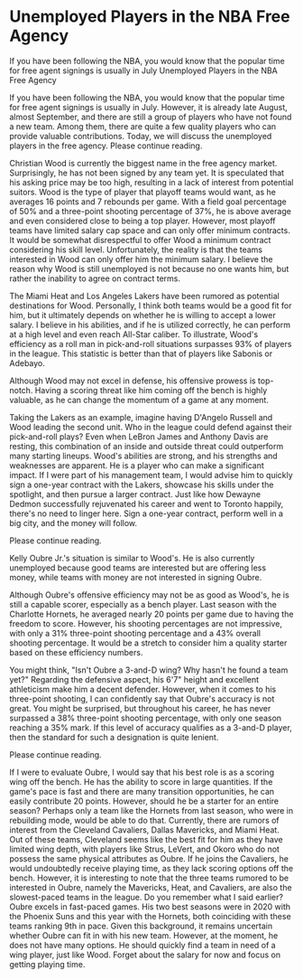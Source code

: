 # Unemployed Players in the NBA Free Agency

If you have been following the NBA, you would know that the popular time for free agent signings is usually in July 
  Unemployed Players in the NBA Free Agency

If you have been following the NBA, you would know that the popular time for free agent signings is usually in July. However, it is already late August, almost September, and there are still a group of players who have not found a new team. Among them, there are quite a few quality players who can provide valuable contributions. Today, we will discuss the unemployed players in the free agency. Please continue reading.

Christian Wood is currently the biggest name in the free agency market. Surprisingly, he has not been signed by any team yet. It is speculated that his asking price may be too high, resulting in a lack of interest from potential suitors. Wood is the type of player that playoff teams would want, as he averages 16 points and 7 rebounds per game. With a field goal percentage of 50% and a three-point shooting percentage of 37%, he is above average and even considered close to being a top player. However, most playoff teams have limited salary cap space and can only offer minimum contracts. It would be somewhat disrespectful to offer Wood a minimum contract considering his skill level. Unfortunately, the reality is that the teams interested in Wood can only offer him the minimum salary. I believe the reason why Wood is still unemployed is not because no one wants him, but rather the inability to agree on contract terms.

The Miami Heat and Los Angeles Lakers have been rumored as potential destinations for Wood. Personally, I think both teams would be a good fit for him, but it ultimately depends on whether he is willing to accept a lower salary. I believe in his abilities, and if he is utilized correctly, he can perform at a high level and even reach All-Star caliber. To illustrate, Wood's efficiency as a roll man in pick-and-roll situations surpasses 93% of players in the league. This statistic is better than that of players like Sabonis or Adebayo.

Although Wood may not excel in defense, his offensive prowess is top-notch. Having a scoring threat like him coming off the bench is highly valuable, as he can change the momentum of a game at any moment.

Taking the Lakers as an example, imagine having D'Angelo Russell and Wood leading the second unit. Who in the league could defend against their pick-and-roll plays? Even when LeBron James and Anthony Davis are resting, this combination of an inside and outside threat could outperform many starting lineups. Wood's abilities are strong, and his strengths and weaknesses are apparent. He is a player who can make a significant impact. If I were part of his management team, I would advise him to quickly sign a one-year contract with the Lakers, showcase his skills under the spotlight, and then pursue a larger contract. Just like how Dewayne Dedmon successfully rejuvenated his career and went to Toronto happily, there's no need to linger here. Sign a one-year contract, perform well in a big city, and the money will follow.

Please continue reading.

Kelly Oubre Jr.'s situation is similar to Wood's. He is also currently unemployed because good teams are interested but are offering less money, while teams with money are not interested in signing Oubre.

Although Oubre's offensive efficiency may not be as good as Wood's, he is still a capable scorer, especially as a bench player. Last season with the Charlotte Hornets, he averaged nearly 20 points per game due to having the freedom to score. However, his shooting percentages are not impressive, with only a 31% three-point shooting percentage and a 43% overall shooting percentage. It would be a stretch to consider him a quality starter based on these efficiency numbers.

You might think, "Isn't Oubre a 3-and-D wing? Why hasn't he found a team yet?" Regarding the defensive aspect, his 6'7" height and excellent athleticism make him a decent defender. However, when it comes to his three-point shooting, I can confidently say that Oubre's accuracy is not great. You might be surprised, but throughout his career, he has never surpassed a 38% three-point shooting percentage, with only one season reaching a 35% mark. If this level of accuracy qualifies as a 3-and-D player, then the standard for such a designation is quite lenient.

Please continue reading.

If I were to evaluate Oubre, I would say that his best role is as a scoring wing off the bench. He has the ability to score in large quantities. If the game's pace is fast and there are many transition opportunities, he can easily contribute 20 points. However, should he be a starter for an entire season? Perhaps only a team like the Hornets from last season, who were in rebuilding mode, would be able to do that. Currently, there are rumors of interest from the Cleveland Cavaliers, Dallas Mavericks, and Miami Heat. Out of these teams, Cleveland seems like the best fit for him as they have limited wing depth, with players like Strus, LeVert, and Okoro who do not possess the same physical attributes as Oubre. If he joins the Cavaliers, he would undoubtedly receive playing time, as they lack scoring options off the bench. However, it is interesting to note that the three teams rumored to be interested in Oubre, namely the Mavericks, Heat, and Cavaliers, are also the slowest-paced teams in the league. Do you remember what I said earlier? Oubre excels in fast-paced games. His two best seasons were in 2020 with the Phoenix Suns and this year with the Hornets, both coinciding with these teams ranking 9th in pace. Given this background, it remains uncertain whether Oubre can fit in with his new team. However, at the moment, he does not have many options. He should quickly find a team in need of a wing player, just like Wood. Forget about the salary for now and focus on getting playing time.

